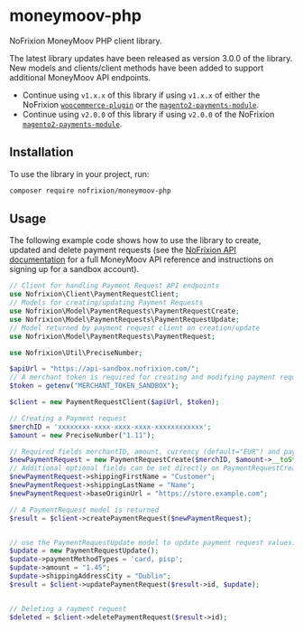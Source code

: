 # moneymoov-php #

NoFrixion MoneyMoov PHP client library. 

The latest library updates have been released as version 3.0.0 of the library. New models and clients/client methods have been added to support additional MoneyMoov API endpoints. 

- Continue using `v1.x.x` of this library if using `v1.x.x` of either the NoFrixion [`woocommerce-plugin`](https://github.com/nofrixion/woocommerce-plugin) or the [`magento2-payments-module`](https://github.com/nofrixion/magento2-payment-module).
- Continue using `v2.0.0` of this library if using `v2.0.0` of the NoFrixion [`magento2-payments-module`](https://github.com/nofrixion/magento2-payment-module).

## Installation ##

To use the library in your project, run:

```bash
composer require nofrixion/moneymoov-php
```

## Usage ##

The following example code shows how to use the library to create, updated and delete payment requests (see the [NoFrixion API documentation](https://docs.nofrixion.com/reference/sandbox) for a full MoneyMoov API reference and instructions on signing up for a sandbox account).

```php
// Client for handling Payment Request API endpoints
use Nofrixion\Client\PaymentRequestClient;
// Models for creating/updating Payment Requests
use Nofrixion\Model\PaymentRequests\PaymentRequestCreate;
use Nofrixion\Model\PaymentRequests\PaymentRequestUpdate;
// Model returned by payment request client on creation/update
use Nofrixion\Model\PaymentRequests\PaymentRequest;

use Nofrixion\Util\PreciseNumber;

$apiUrl = "https://api-sandbox.nofrixion.com/";
// A merchant token is required for creating and modifying payment requests
$token = getenv("MERCHANT_TOKEN_SANDBOX");

$client = new PaymentRequestClient($apiUrl, $token);

// Creating a Payment request
$merchID = 'xxxxxxxx-xxxx-xxxx-xxxx-xxxxxxxxxxxx';
$amount = new PreciseNumber("1.11");

// Required fields merchantID, amount, currency (default="EUR") and paymentMethodTypes (default="pisp") can be passed to the constructor.
$newPaymentRequest = new PaymentRequestCreate($merchID, $amount->__toString());
// Additional optional fields can be set directly on PaymentRequestCreate model.
$newPaymentRequest->shippingFirstName = "Customer";
$newPaymentRequest->shippingLastName = "Name";
$newPaymentRequest->baseOriginUrl = "https://store.example.com";

// A PaymentRequest model is returned
$result = $client->createPaymentRequest($newPaymentRequest);


// use the PaymentRequestUpdate model to update payment request values.
$update = new PaymentRequestUpdate();
$update->paymentMethodTypes = 'card, pisp';
$update->amount = "1.45";
$update->shippingAddressCity = "Dublin";
$result = $client->updatePaymentRequest($result->id, $update);


// Deleting a rayment request
$deleted = $client->deletePaymentRequest($result->id);
```
